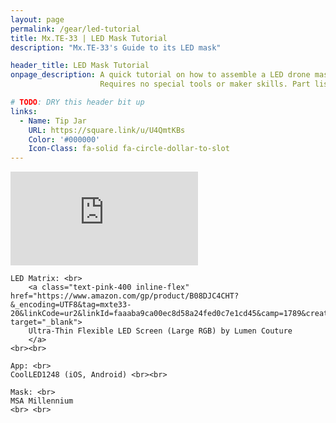 ```yaml
---
layout: page
permalink: /gear/led-tutorial
title: Mx.TE-33 | LED Mask Tutorial
description: "Mx.TE-33's Guide to its LED mask"

header_title: LED Mask Tutorial
onpage_description: A quick tutorial on how to assemble a LED drone mask.
                    Requires no special tools or maker skills. Part list is below the video.

# TODO: DRY this header bit up
links:
  - Name: Tip Jar
    URL: https://square.link/u/U4QmtKBs
    Color: '#000000'
    Icon-Class: fa-solid fa-circle-dollar-to-slot
---
```


<div class="flex flex-col items-center z-30 mt-10">

  <iframe class="z-30 w-full aspect-video" src="https://www.youtube-nocookie.com/embed/7gk-C1hocuw" title="YouTube video player" frameborder="0" allow="accelerometer; autoplay; clipboard-write; encrypted-media; gyroscope; picture-in-picture; web-share" allowfullscreen></iframe>


  <p class="text-base break-words font-normal mt-10 ml-3 mx-auto text-left opacity-80 w-full">
  
    LED Matrix: <br>
        <a class="text-pink-400 inline-flex" href="https://www.amazon.com/gp/product/B08DJC4CHT?&_encoding=UTF8&tag=mxte33-20&linkCode=ur2&linkId=faaaba9ca00ec8d58a24fed0c7e1cd45&camp=1789&creative=9325" target="_blank">
        Ultra-Thin Flexible LED Screen (Large RGB) by Lumen Couture
        </a>
    <br><br>

    App: <br>
    CoolLED1248 (iOS, Android) <br><br>

    Mask: <br>
    MSA Millennium
    <br> <br>                        
  </p>
</div>
